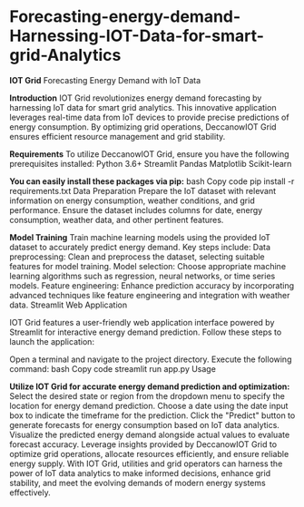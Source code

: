 # Forecasting-energy-demand-Harnessing-IOT-Data-for-smart-grid-Analytics

**IOT Grid**  Forecasting Energy Demand with IoT Data

**Introduction**
IOT Grid revolutionizes energy demand forecasting by harnessing IoT data for smart grid analytics. This innovative application leverages real-time data from IoT devices to provide precise predictions of energy consumption. By optimizing grid operations, DeccanowIOT Grid ensures efficient resource management and grid stability.

**Requirements**
To utilize DeccanowIOT Grid, ensure you have the following prerequisites installed:
Python 3.6+
Streamlit
Pandas
Matplotlib
Scikit-learn

**You can easily install these packages via pip:**
bash
Copy code
pip install -r requirements.txt
Data Preparation
Prepare the IoT dataset with relevant information on energy consumption, weather conditions, and grid performance. Ensure the dataset includes columns for date, energy consumption, weather data, and other pertinent features.

**Model Training**
Train machine learning models using the provided IoT dataset to accurately predict energy demand. Key steps include:
Data preprocessing: Clean and preprocess the dataset, selecting suitable features for model training.
Model selection: Choose appropriate machine learning algorithms such as regression, neural networks, or time series models.
Feature engineering: Enhance prediction accuracy by incorporating advanced techniques like feature engineering and integration with weather data.
Streamlit Web Application

IOT Grid features a user-friendly web application interface powered by Streamlit for interactive energy demand prediction. Follow these steps to launch the application:

Open a terminal and navigate to the project directory.
Execute the following command:
bash
Copy code
streamlit run app.py
Usage

**Utilize IOT Grid for accurate energy demand prediction and optimization:**
Select the desired state or region from the dropdown menu to specify the location for energy demand prediction.
Choose a date using the date input box to indicate the timeframe for the prediction.
Click the "Predict" button to generate forecasts for energy consumption based on IoT data analytics.
Visualize the predicted energy demand alongside actual values to evaluate forecast accuracy.
Leverage insights provided by DeccanowIOT Grid to optimize grid operations, allocate resources efficiently, and ensure reliable energy supply.
With IOT Grid, utilities and grid operators can harness the power of IoT data analytics to make informed decisions, enhance grid stability, and meet the evolving demands of modern energy systems effectively.
